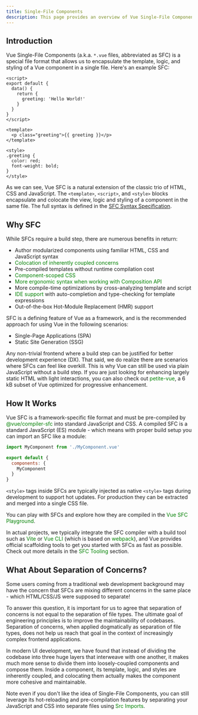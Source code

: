 ```yaml
---
title: Single-File Components
description: This page provides an overview of Vue Single-File Components (SFC), highlighting their structure, benefits, and usage in modern front-end development.
---
```


## Introduction​

Vue Single-File Components (a.k.a. `*.vue` files, abbreviated as SFC) is a special file format that allows us to encapsulate the template, logic, and styling of a Vue component in a single file. Here's an example SFC:


```vue
<script>
export default {
  data() {
    return {
      greeting: 'Hello World!'
    }
  }
}
</script>

<template>
  <p class="greeting">{{ greeting }}</p>
</template>

<style>
.greeting {
  color: red;
  font-weight: bold;
}
</style>
```

As we can see, Vue SFC is a natural extension of the classic trio of HTML, CSS and JavaScript. The `<template>`, `<script>`, and `<style>` blocks encapsulate and colocate the view, logic and styling of a component in the same file. The full syntax is defined in the <span class="custom-link">[SFC Syntax Specification](https://vuejs.org/api/sfc-spec.html)</span>.

## Why SFC​

While SFCs require a build step, there are numerous benefits in return:

* Author modularized components using familiar HTML, CSS and JavaScript syntax
* <a href="/scalling-up/single-file-component/#what-about-separation-of-concerns" style="color: green; text-decoration: none;">Colocation of inherently coupled concerns</a>
* Pre-compiled templates without runtime compilation cost
*  <a href="https://vuejs.org/api/sfc-css-features.html" style="color: green; text-decoration: none;">Component-scoped CSS</a>
* <a href="https://vuejs.org/api/sfc-script-setup.html" style="color: green; text-decoration: none;"> More ergonomic syntax when working with Composition API</a>
* More compile-time optimizations by cross-analyzing template and script
* <a href="https://vuejs.org/api/sfc-script-setup.html" style="color: green; text-decoration: none;">IDE support</a> with auto-completion and type-checking for template expressions
* Out-of-the-box Hot-Module Replacement (HMR) support

SFC is a defining feature of Vue as a framework, and is the recommended approach for using Vue in the following scenarios:

* Single-Page Applications (SPA)
* Static Site Generation (SSG)

Any non-trivial frontend where a build step can be justified for better development experience (DX).
That said, we do realize there are scenarios where SFCs can feel like overkill. This is why Vue can still be used via plain JavaScript without a build step. If you are just looking for enhancing largely static HTML with light interactions, you can also check out <a href="https://github.com/vuejs/petite-vue" style="color: green; text-decoration: none;">petite-vue</a>, a 6 kB subset of Vue optimized for progressive enhancement.


## How It Works

Vue SFC is a framework-specific file format and must be pre-compiled by <a href="https://github.com/vuejs/core/tree/main/packages/compiler-sfc" style="color: green; text-decoration: none;">@vue/compiler-sfc</a> into standard JavaScript and CSS. A compiled SFC is a standard JavaScript (ES) module - which means with proper build setup you can import an SFC like a module:


```js
import MyComponent from './MyComponent.vue'

export default {
  components: {
    MyComponent
  }
}
```

`<style>` tags inside SFCs are typically injected as native `<style>` tags during development to support hot updates. For production they can be extracted and merged into a single CSS file.

You can play with SFCs and explore how they are compiled in the <a href="https://play.vuejs.org/" style="color: green; text-decoration: none;"> Vue SFC Playground</a>.

In actual projects, we typically integrate the SFC compiler with a build tool such as <a href="https://vitejs.dev/" style="color: green; text-decoration: none;">Vite</a> or <a href="http://cli.vuejs.org/" style="color: green; text-decoration: none;">Vue CLI</a> (which is based on <a href="https://webpack.js.org/" style="color: green; text-decoration: none;">webpack</a>), and Vue provides official scaffolding tools to get you started with SFCs as fast as possible. Check out more details in the <a href="/scalling-up/tooling/" style="color: green; text-decoration: none;">SFC Tooling</a> section.



## What About Separation of Concerns?

Some users coming from a traditional web development background may have the concern that SFCs are mixing different concerns in the same place - which HTML/CSS/JS were supposed to separate!

To answer this question, it is important for us to agree that separation of concerns is not equal to the separation of file types. The ultimate goal of engineering principles is to improve the maintainability of codebases. Separation of concerns, when applied dogmatically as separation of file types, does not help us reach that goal in the context of increasingly complex frontend applications.

In modern UI development, we have found that instead of dividing the codebase into three huge layers that interweave with one another, it makes much more sense to divide them into loosely-coupled components and compose them. Inside a component, its template, logic, and styles are inherently coupled, and colocating them actually makes the component more cohesive and maintainable.

Note even if you don't like the idea of Single-File Components, you can still leverage its hot-reloading and pre-compilation features by separating your JavaScript and CSS into separate files using <a href="https://vuejs.org/api/sfc-spec.html#src-imports" style="color: green; text-decoration: none;">Src Imports</a>.